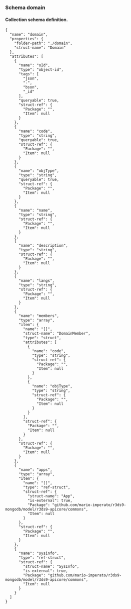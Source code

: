 ### Schema domain

#### Collection schema definition.

    {
	  "name": "domain",
	  "properties": {
	    "folder-path": "./domain",
	    "struct-name": "Domain"
	  },
	  "attributes": [
	    {
	      "name": "oId",
	      "type": "object-id",
	      "tags": [
	        "json",
	        "-",
	        "bson",
	        "_id"
	      ],
	      "queryable": true,
	      "struct-ref": {
	        "Package": "",
	        "Item": null
	      }
	    },
	    {
	      "name": "code",
	      "type": "string",
	      "queryable": true,
	      "struct-ref": {
	        "Package": "",
	        "Item": null
	      }
	    },
	    {
	      "name": "objType",
	      "type": "string",
	      "queryable": true,
	      "struct-ref": {
	        "Package": "",
	        "Item": null
	      }
	    },
	    {
	      "name": "name",
	      "type": "string",
	      "struct-ref": {
	        "Package": "",
	        "Item": null
	      }
	    },
	    {
	      "name": "description",
	      "type": "string",
	      "struct-ref": {
	        "Package": "",
	        "Item": null
	      }
	    },
	    {
	      "name": "langs",
	      "type": "string",
	      "struct-ref": {
	        "Package": "",
	        "Item": null
	      }
	    },
	    {
	      "name": "members",
	      "type": "array",
	      "item": {
	        "name": "[]",
	        "struct-name": "DomainMember",
	        "type": "struct",
	        "attributes": [
	          {
	            "name": "code",
	            "type": "string",
	            "struct-ref": {
	              "Package": "",
	              "Item": null
	            }
	          },
	          {
	            "name": "objType",
	            "type": "string",
	            "struct-ref": {
	              "Package": "",
	              "Item": null
	            }
	          }
	        ],
	        "struct-ref": {
	          "Package": "",
	          "Item": null
	        }
	      },
	      "struct-ref": {
	        "Package": "",
	        "Item": null
	      }
	    },
	    {
	      "name": "apps",
	      "type": "array",
	      "item": {
	        "name": "[]",
	        "type": "ref-struct",
	        "struct-ref": {
	          "struct-name": "App",
	          "is-external": true,
	          "Package": "github.com/mario-imperato/r3ds9-mongodb/model/r3ds9-apicore/commons",
	          "Item": null
	        }
	      },
	      "struct-ref": {
	        "Package": "",
	        "Item": null
	      }
	    },
	    {
	      "name": "sysinfo",
	      "type": "ref-struct",
	      "struct-ref": {
	        "struct-name": "SysInfo",
	        "is-external": true,
	        "Package": "github.com/mario-imperato/r3ds9-mongodb/model/r3ds9-apicore/commons",
	        "Item": null
	      }
	    }
	  ]
	}

